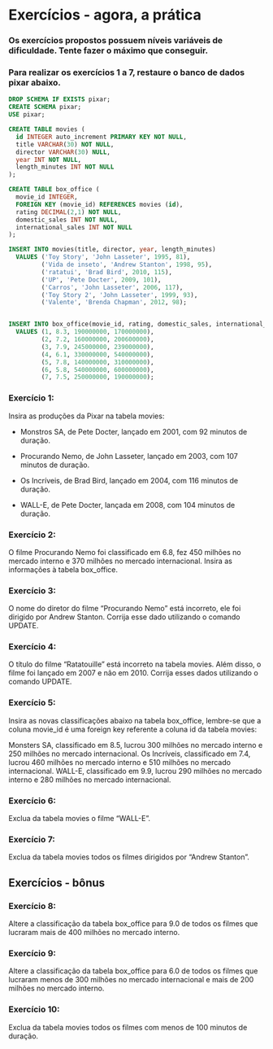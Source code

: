 # Exercícios - agora, a prática
### Os exercícios propostos possuem níveis variáveis de dificuldade. Tente fazer o máximo que conseguir.
### Para realizar os exercícios 1 a 7, restaure o banco de dados pixar abaixo.

```sql
DROP SCHEMA IF EXISTS pixar;
CREATE SCHEMA pixar;
USE pixar;

CREATE TABLE movies (
  id INTEGER auto_increment PRIMARY KEY NOT NULL,
  title VARCHAR(30) NOT NULL,
  director VARCHAR(30) NULL,
  year INT NOT NULL,
  length_minutes INT NOT NULL
);

CREATE TABLE box_office (
  movie_id INTEGER,
  FOREIGN KEY (movie_id) REFERENCES movies (id),
  rating DECIMAL(2,1) NOT NULL,
  domestic_sales INT NOT NULL,
  international_sales INT NOT NULL
);

INSERT INTO movies(title, director, year, length_minutes)
  VALUES ('Toy Story', 'John Lasseter', 1995, 81),
         ('Vida de inseto', 'Andrew Stanton', 1998, 95),
         ('ratatui', 'Brad Bird', 2010, 115),
         ('UP', 'Pete Docter', 2009, 101),
         ('Carros', 'John Lasseter', 2006, 117),
         ('Toy Story 2', 'John Lasseter', 1999, 93),
         ('Valente', 'Brenda Chapman', 2012, 98);


INSERT INTO box_office(movie_id, rating, domestic_sales, international_sales)
  VALUES (1, 8.3, 190000000, 170000000),
         (2, 7.2, 160000000, 200600000),
         (3, 7.9, 245000000, 239000000),
         (4, 6.1, 330000000, 540000000),
         (5, 7.8, 140000000, 310000000),
         (6, 5.8, 540000000, 600000000),
         (7, 7.5, 250000000, 190000000);

```

### Exercício 1: 
Insira as produções da Pixar na tabela movies:

- Monstros SA, de Pete Docter, lançado em 2001, com 92 minutos de duração.

- Procurando Nemo, de John Lasseter, lançado em 2003, com 107 minutos de duração.
- Os Incríveis, de Brad Bird, lançado em 2004, com 116 minutos de duração.
- WALL-E, de Pete Docter, lançada em 2008, com 104 minutos de duração.

### Exercício 2: 
O filme Procurando Nemo foi classificado em 6.8, fez 450 milhões no mercado interno e 370 milhões no mercado internacional. Insira as informações à tabela box_office.

### Exercício 3: 
O nome do diretor do filme “Procurando Nemo” está incorreto, ele foi dirigido por Andrew Stanton. Corrija esse dado utilizando o comando UPDATE.

### Exercício 4: 
O título do filme “Ratatouille” está incorreto na tabela movies. Além disso, o filme foi lançado em 2007 e não em 2010. Corrija esses dados utilizando o comando UPDATE.

### Exercício 5: 
Insira as novas classificações abaixo na tabela box_office, lembre-se que a coluna movie_id é uma foreign key referente a coluna id da tabela movies:

Monsters SA, classificado em 8.5, lucrou 300 milhões no mercado interno e 250 milhões no mercado internacional.
Os Incríveis, classificado em 7.4, lucrou 460 milhões no mercado interno e 510 milhões no mercado internacional.
WALL-E, classificado em 9.9, lucrou 290 milhões no mercado interno e 280 milhões no mercado internacional.

### Exercício 6: 
Exclua da tabela movies o filme “WALL-E”.

### Exercício 7: 
Exclua da tabela movies todos os filmes dirigidos por “Andrew Stanton”.

## Exercícios - bônus

### Exercício 8: 
Altere a classificação da tabela box_office para 9.0 de todos os filmes que lucraram mais de 400 milhões no mercado interno.

### Exercício 9: 
Altere a classificação da tabela box_office para 6.0 de todos os filmes que lucraram menos de 300 milhões no mercado internacional e mais de 200 milhões no mercado interno.

### Exercício 10: 
Exclua da tabela movies todos os filmes com menos de 100 minutos de duração.
